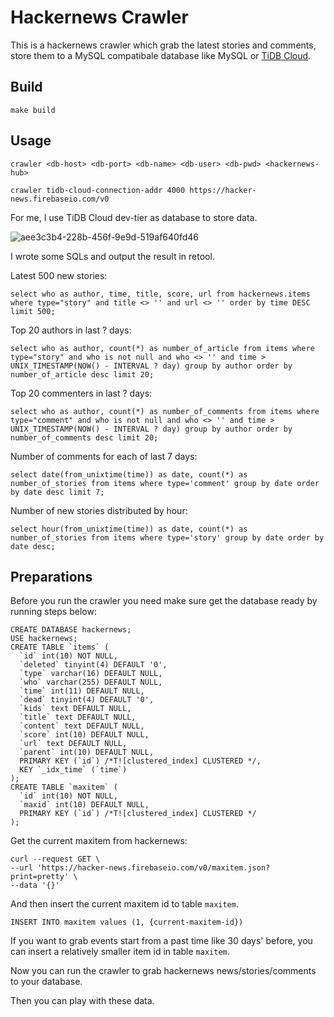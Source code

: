 # Hackernews Crawler

This is a hackernews crawler which grab the latest stories and comments, store them to a MySQL compatibale database like MySQL or [TiDB Cloud](https://tidbcloud.com/).

## Build
```
make build
```

## Usage
```
crawler <db-host> <db-port> <db-name> <db-user> <db-pwd> <hackernews-hub>
```
```
crawler tidb-cloud-connection-addr 4000 https://hacker-news.firebaseio.com/v0
```
For me, I use TiDB Cloud dev-tier as database to store data.

![aee3c3b4-228b-456f-9e9d-519af640fd46](https://user-images.githubusercontent.com/19700528/176884255-8118191e-c395-4fee-97f6-3559f70d48ec.jpeg)

I wrote some SQLs and output the result in retool.

Latest 500 new stories:
```
select who as author, time, title, score, url from hackernews.items where type="story" and title <> '' and url <> '' order by time DESC limit 500;
```

Top 20 authors in last ? days:
```
select who as author, count(*) as number_of_article from items where type="story" and who is not null and who <> '' and time > UNIX_TIMESTAMP(NOW() - INTERVAL ? day) group by author order by number_of_article desc limit 20;
```

Top 20 commenters in last ? days:
```
select who as author, count(*) as number_of_comments from items where type="comment" and who is not null and who <> '' and time > UNIX_TIMESTAMP(NOW() - INTERVAL ? day) group by author order by number_of_comments desc limit 20;
```

Number of comments for each of last 7 days:
```
select date(from_unixtime(time)) as date, count(*) as number_of_stories from items where type='comment' group by date order by date desc limit 7;
```

Number of new stories distributed by hour:
```
select hour(from_unixtime(time)) as date, count(*) as number_of_stories from items where type='story' group by date order by date desc;
```

## Preparations

Before you run the crawler you need make sure get the database ready by running steps below:

```
CREATE DATABASE hackernews;
USE hackernews;
CREATE TABLE `items` (
  `id` int(10) NOT NULL,
  `deleted` tinyint(4) DEFAULT '0',
  `type` varchar(16) DEFAULT NULL,
  `who` varchar(255) DEFAULT NULL,
  `time` int(11) DEFAULT NULL,
  `dead` tinyint(4) DEFAULT '0',
  `kids` text DEFAULT NULL,
  `title` text DEFAULT NULL,
  `content` text DEFAULT NULL,
  `score` int(10) DEFAULT NULL,
  `url` text DEFAULT NULL,
  `parent` int(10) DEFAULT NULL,
  PRIMARY KEY (`id`) /*T![clustered_index] CLUSTERED */,
  KEY `_idx_time` (`time`)
);
CREATE TABLE `maxitem` (
  `id` int(10) NOT NULL,
  `maxid` int(10) DEFAULT NULL,
  PRIMARY KEY (`id`) /*T![clustered_index] CLUSTERED */
);
```

Get the current maxitem from hackernews:
```
curl --request GET \
--url 'https://hacker-news.firebaseio.com/v0/maxitem.json?print=pretty' \
--data '{}'
```
  
And then insert the current maxitem id to table `maxitem`.
```
INSERT INTO maxitem values (1, {current-maxitem-id})
```
If you want to grab events start from a past time like 30 days' before, you can insert a relatively smaller item id in table `maxitem`.

Now you can run the crawler to grab hackernews news/stories/comments to your database.

Then you can play with these data.
